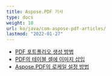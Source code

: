 ```yaml
---
title: Aspose.PDF 기사
type: docs
weight: 10
url: ko/java/com-aspose-pdf-articles/
lastmod: "2022-01-27"
---
```


- [PDF 포트폴리오 생성 방법](/pdf/java/how-to-create-pdf-portfolio/)
- [PDF의 테이블 셀에 이미지 삽입](/pdf/java/insert-an-image-into-a-table-cell-in-pdf/)
- [Aspose.PDF의 로케일 설정 방법](/pdf/java/how-to-set-locale-for-aspose-pdf/)
